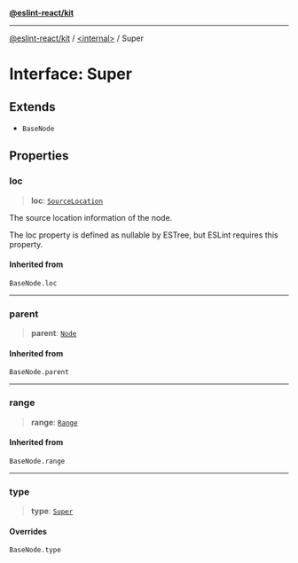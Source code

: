[**@eslint-react/kit**](../../README.md)

***

[@eslint-react/kit](../../README.md) / [\<internal\>](../README.md) / Super

# Interface: Super

## Extends

- `BaseNode`

## Properties

### loc

> **loc**: [`SourceLocation`](SourceLocation.md)

The source location information of the node.

The loc property is defined as nullable by ESTree, but ESLint requires this property.

#### Inherited from

`BaseNode.loc`

***

### parent

> **parent**: [`Node`](../type-aliases/Node.md)

#### Inherited from

`BaseNode.parent`

***

### range

> **range**: [`Range`](../type-aliases/Range.md)

#### Inherited from

`BaseNode.range`

***

### type

> **type**: [`Super`](../README.md#super)

#### Overrides

`BaseNode.type`
